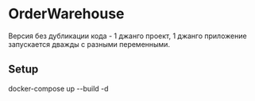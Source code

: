 # OrderWarehouse
Версия без дубликации кода - 1 джанго проект, 1 джанго приложение запускается дважды с разными переменными.
## Setup
docker-compose up --build -d

